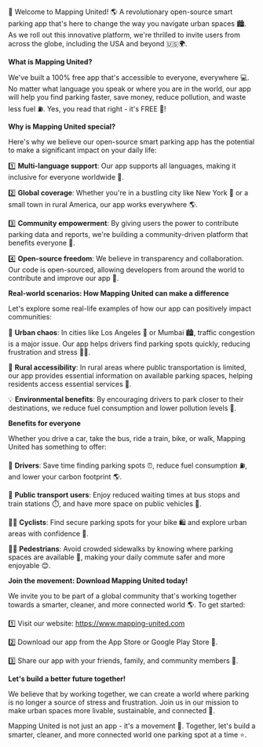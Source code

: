 🚀 Welcome to Mapping United! 🌎 A revolutionary open-source smart parking app that's here to change the way you navigate urban spaces 🏙️. As we roll out this innovative platform, we're thrilled to invite users from across the globe, including the USA and beyond 🇺🇸🌍.

**What is Mapping United?**

We've built a 100% free app that's accessible to everyone, everywhere 💻. No matter what language you speak or where you are in the world, our app will help you find parking faster, save money, reduce pollution, and waste less fuel ⛽️. Yes, you read that right - it's FREE 🎁!

**Why is Mapping United special?**

Here's why we believe our open-source smart parking app has the potential to make a significant impact on your daily life:

1️⃣ **Multi-language support**: Our app supports all languages, making it inclusive for everyone worldwide 💬.

2️⃣ **Global coverage**: Whether you're in a bustling city like New York 🗽 or a small town in rural America, our app works everywhere 🌎.

3️⃣ **Community empowerment**: By giving users the power to contribute parking data and reports, we're building a community-driven platform that benefits everyone 👥.

4️⃣ **Open-source freedom**: We believe in transparency and collaboration. Our code is open-sourced, allowing developers from around the world to contribute and improve our app 🤝.

**Real-world scenarios: How Mapping United can make a difference**

Let's explore some real-life examples of how our app can positively impact communities:

🚗 **Urban chaos**: In cities like Los Angeles 🌴 or Mumbai 🏙️, traffic congestion is a major issue. Our app helps drivers find parking spots quickly, reducing frustration and stress 🙅‍♂️.

👥 **Rural accessibility**: In rural areas where public transportation is limited, our app provides essential information on available parking spaces, helping residents access essential services 🚗.

💡 **Environmental benefits**: By encouraging drivers to park closer to their destinations, we reduce fuel consumption and lower pollution levels 🌿.

**Benefits for everyone**

Whether you drive a car, take the bus, ride a train, bike, or walk, Mapping United has something to offer:

🚗 **Drivers**: Save time finding parking spots ⏰, reduce fuel consumption ⛽️, and lower your carbon footprint 🌎.

🚌 **Public transport users**: Enjoy reduced waiting times at bus stops and train stations ⏱️, and have more space on public vehicles 🚌.

🚴‍♂️ **Cyclists**: Find secure parking spots for your bike 🛍️ and explore urban areas with confidence 🌈.

🚶‍♀️ **Pedestrians**: Avoid crowded sidewalks by knowing where parking spaces are available 👥, making your daily commute safer and more enjoyable 😊.

**Join the movement: Download Mapping United today!**

We invite you to be part of a global community that's working together towards a smarter, cleaner, and more connected world 🌎. To get started:

1️⃣ Visit our website: https://www.mapping-united.com

2️⃣ Download our app from the App Store or Google Play Store 📱.

3️⃣ Share our app with your friends, family, and community members 🤝.

**Let's build a better future together!**

We believe that by working together, we can create a world where parking is no longer a source of stress and frustration. Join us in our mission to make urban spaces more livable, sustainable, and connected 💚.

Mapping United is not just an app - it's a movement 🌟. Together, let's build a smarter, cleaner, and more connected world one parking spot at a time ⭐️.
